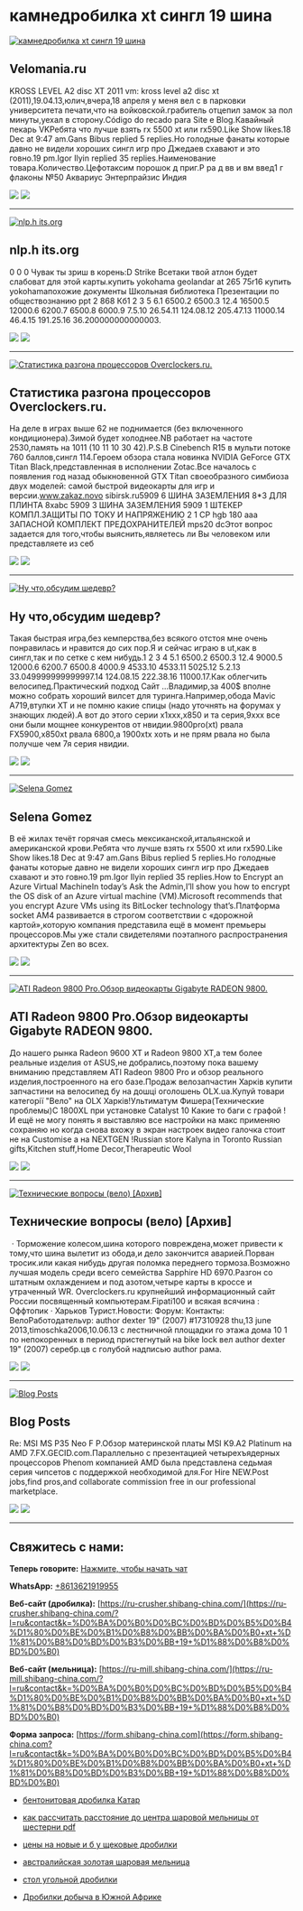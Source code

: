 # камнедробилка xt сингл 19 шина

<a href="https://swt.shibang-china.com/?l=ru&img&k=%D0%BA%D0%B0%D0%BC%D0%BD%D0%B5%D0%B4%D1%80%D0%BE%D0%B1%D0%B8%D0%BB%D0%BA%D0%B0+xt+%D1%81%D0%B8%D0%BD%D0%B3%D0%BB+19+%D1%88%D0%B8%D0%BD%D0%B0" target="_blank">![камнедробилка xt сингл 19 шина](http://static.shibang-china.com/all-800x300/499.jpg)</a>

## Velomania.ru
KROSS LEVEL A2 disc XT 2011 vm: kross level a2 disc xt (2011),19.04.13,юлич,вчера,18 апреля у меня вел с в парковки университета печати,что на войковской.грабитель отцепил замок за пол минуты,уехал в сторону.C&#243;digo do recado para Site e Blog.Кавайный пекарь VKРебята что лучше взять rx 5500 xt или rx590.Like Show likes.18 Dec at 9:47 am.Gans Bibus replied 5 replies.Но голодные фанаты которые давно не видели хороших сингл игр про Джедаев схавают и это говно.19 pm.Igor Ilyin replied 35 replies.Наименование товара.Количество.Цефотаксим порошок д приг.Р ра д вв и вм введ1 г флаконы №50 Аквариус Энтерпрайзис Индия


<a href="https://whatsapp.shibangsoft.com/WhatsApp.php" target="_blank" title="WhatsApp">![](http://static.shibang-china.com/icon/whatsapp.png)</a> <a href="https://swt.shibang-china.com/?l=ru&icon&k=%D0%BA%D0%B0%D0%BC%D0%BD%D0%B5%D0%B4%D1%80%D0%BE%D0%B1%D0%B8%D0%BB%D0%BA%D0%B0+xt+%D1%81%D0%B8%D0%BD%D0%B3%D0%BB+19+%D1%88%D0%B8%D0%BD%D0%B0" target="_blank">![](http://static.shibang-china.com/icon/chat-ru.png)</a>

---

<a href="https://swt.shibang-china.com/?l=ru&img&k=%D0%BA%D0%B0%D0%BC%D0%BD%D0%B5%D0%B4%D1%80%D0%BE%D0%B1%D0%B8%D0%BB%D0%BA%D0%B0+xt+%D1%81%D0%B8%D0%BD%D0%B3%D0%BB+19+%D1%88%D0%B8%D0%BD%D0%B0" target="_blank">![nlp.h its.org](http://static.shibang-china.com/all-800x300/733.jpg)</a>

## nlp.h its.org
0 0 0    Чувак ты зриш в корень:D Strike Всетаки твой атлон будет слабоват для этой карты.купить yokohama geolandar at 265 75r16 купить yokohamaпохожие документы Школьная библиотека Презентации по обществознанию ppt 2 868 Кб1 2 3 5 6.1 6500.2 6500.3 12.4 16500.5 12000.6 6200.7 6500.8 6000.9 7.5.10 26.54.11 124.08.12 205.47.13 11000.14 46.4.15 191.25.16 36.200000000000003.


<a href="https://whatsapp.shibangsoft.com/WhatsApp.php" target="_blank" title="WhatsApp">![](http://static.shibang-china.com/icon/whatsapp.png)</a> <a href="https://swt.shibang-china.com/?l=ru&icon&k=%D0%BA%D0%B0%D0%BC%D0%BD%D0%B5%D0%B4%D1%80%D0%BE%D0%B1%D0%B8%D0%BB%D0%BA%D0%B0+xt+%D1%81%D0%B8%D0%BD%D0%B3%D0%BB+19+%D1%88%D0%B8%D0%BD%D0%B0" target="_blank">![](http://static.shibang-china.com/icon/chat-ru.png)</a>

---

<a href="https://swt.shibang-china.com/?l=ru&img&k=%D0%BA%D0%B0%D0%BC%D0%BD%D0%B5%D0%B4%D1%80%D0%BE%D0%B1%D0%B8%D0%BB%D0%BA%D0%B0+xt+%D1%81%D0%B8%D0%BD%D0%B3%D0%BB+19+%D1%88%D0%B8%D0%BD%D0%B0" target="_blank">![Статистика разгона процессоров Overclockers.ru.](http://static.shibang-china.com/all-800x300/672.jpg)</a>

## Статистика разгона процессоров Overclockers.ru.
На деле в играх выше 62 не поднимается (без включенного кондиционера).Зимой будет холоднее.NB работает на частоте 2530,память на 1011 (10 11 10 30 42).P.S.В Cinebench R15 в мульти потоке 760 баллов,сингл 114.Героем обзора стала новинка NVIDIA GeForce GTX Titan Black,представленная в исполнении Zotac.Все началось с появления год назад обыкновенной GTX Titan своеобразного симбиоза двух моделей: самой быстрой видеокарты для игр и версии.www.zakaz.novo sibirsk.ru5909 6 ШИНА ЗАЗЕМЛЕНИЯ 8*3 ДЛЯ ПЛИНТА 8хabc 5909 3 ШИНА ЗАЗЕМЛЕНИЯ 5909 1 ШТЕКЕР КОМПЛ.ЗАЩИТЫ ПО ТОКУ И НАПРЯЖЕНИЮ 2 1 СР hgb 180 aaa ЗАПАСНОЙ КОМПЛЕКТ ПРЕДОХРАНИТЕЛЕЙ mps20 dcЭтот вопрос задается для того,чтобы выяснить,являетесь ли Вы человеком или представляете из себ


<a href="https://whatsapp.shibangsoft.com/WhatsApp.php" target="_blank" title="WhatsApp">![](http://static.shibang-china.com/icon/whatsapp.png)</a> <a href="https://swt.shibang-china.com/?l=ru&icon&k=%D0%BA%D0%B0%D0%BC%D0%BD%D0%B5%D0%B4%D1%80%D0%BE%D0%B1%D0%B8%D0%BB%D0%BA%D0%B0+xt+%D1%81%D0%B8%D0%BD%D0%B3%D0%BB+19+%D1%88%D0%B8%D0%BD%D0%B0" target="_blank">![](http://static.shibang-china.com/icon/chat-ru.png)</a>

---

<a href="https://swt.shibang-china.com/?l=ru&img&k=%D0%BA%D0%B0%D0%BC%D0%BD%D0%B5%D0%B4%D1%80%D0%BE%D0%B1%D0%B8%D0%BB%D0%BA%D0%B0+xt+%D1%81%D0%B8%D0%BD%D0%B3%D0%BB+19+%D1%88%D0%B8%D0%BD%D0%B0" target="_blank">![Ну что,обсудим шедевр?](http://static.shibang-china.com/all-800x300/351.jpg)</a>

## Ну что,обсудим шедевр?
Такая быстрая игра,без кемперства,без всякого отстоя мне очень понравилась и нравится до сих пор.Я и сейчас играю в ut,как в сингл,так и по сетке с кем нибудь.1 2 3 4 5.1 6500.2 6500.3 12.4 9000.5 12000.6 6200.7 6500.8 4000.9 4533.10 4533.11 5025.12 5.2.13 33.049999999999997.14 124.08.15 222.38.16 11000.17.Как облегчить велосипед.Практический подход Сайт …Владимир,за 400$ вполне можно собрать хороший вилсет для туринга.Например,обода Mavic A719,втулки XT и не помню какие спицы (надо уточнять на форумах у знающих людей).А вот до этого серии x1xxx,x850 и та серия,9ххх все они были мощнее конкурентов от нвидии.9800pro(xt) рвала FX5900,x850xt рвала 6800,а 1900xtx хоть и не прям рвала но была получше чем 7я серия нвидии.


<a href="https://whatsapp.shibangsoft.com/WhatsApp.php" target="_blank" title="WhatsApp">![](http://static.shibang-china.com/icon/whatsapp.png)</a> <a href="https://swt.shibang-china.com/?l=ru&icon&k=%D0%BA%D0%B0%D0%BC%D0%BD%D0%B5%D0%B4%D1%80%D0%BE%D0%B1%D0%B8%D0%BB%D0%BA%D0%B0+xt+%D1%81%D0%B8%D0%BD%D0%B3%D0%BB+19+%D1%88%D0%B8%D0%BD%D0%B0" target="_blank">![](http://static.shibang-china.com/icon/chat-ru.png)</a>

---

<a href="https://swt.shibang-china.com/?l=ru&img&k=%D0%BA%D0%B0%D0%BC%D0%BD%D0%B5%D0%B4%D1%80%D0%BE%D0%B1%D0%B8%D0%BB%D0%BA%D0%B0+xt+%D1%81%D0%B8%D0%BD%D0%B3%D0%BB+19+%D1%88%D0%B8%D0%BD%D0%B0" target="_blank">![Selena Gomez](http://static.shibang-china.com/all-800x300/1472.jpg)</a>

## Selena Gomez
В её жилах течёт горячая смесь мексиканской,итальянской и американской крови.Ребята что лучше взять rx 5500 xt или rx590.Like Show likes.18 Dec at 9:47 am.Gans Bibus replied 5 replies.Но голодные фанаты которые давно не видели хороших сингл игр про Джедаев схавают и это говно.19 pm.Igor Ilyin replied 35 replies.How to Encrypt an Azure Virtual MachineIn today’s Ask the Admin,I’ll show you how to encrypt the OS disk of an Azure virtual machine (VM).Microsoft recommends that you encrypt Azure VMs using its BitLocker technology that’s.Платформа socket AM4 развивается в строгом соответствии с &#171;дорожной картой&#187;,которую компания представила ещё в момент премьеры процессоров.Мы уже стали свидетелями поэтапного распространения архитектуры Zen во всех.


<a href="https://whatsapp.shibangsoft.com/WhatsApp.php" target="_blank" title="WhatsApp">![](http://static.shibang-china.com/icon/whatsapp.png)</a> <a href="https://swt.shibang-china.com/?l=ru&icon&k=%D0%BA%D0%B0%D0%BC%D0%BD%D0%B5%D0%B4%D1%80%D0%BE%D0%B1%D0%B8%D0%BB%D0%BA%D0%B0+xt+%D1%81%D0%B8%D0%BD%D0%B3%D0%BB+19+%D1%88%D0%B8%D0%BD%D0%B0" target="_blank">![](http://static.shibang-china.com/icon/chat-ru.png)</a>

---

<a href="https://swt.shibang-china.com/?l=ru&img&k=%D0%BA%D0%B0%D0%BC%D0%BD%D0%B5%D0%B4%D1%80%D0%BE%D0%B1%D0%B8%D0%BB%D0%BA%D0%B0+xt+%D1%81%D0%B8%D0%BD%D0%B3%D0%BB+19+%D1%88%D0%B8%D0%BD%D0%B0" target="_blank">![ATI Radeon 9800 Pro.Обзор видеокарты Gigabyte RADEON 9800.](http://static.shibang-china.com/all-800x300/501.jpg)</a>

## ATI Radeon 9800 Pro.Обзор видеокарты Gigabyte RADEON 9800.
До нашего рынка Radeon 9600 XT и Radeon 9800 XT,а тем более реальные изделия от ASUS,не добрались,поэтому пока вашему вниманию представляем ATI Radeon 9800 Pro и обзор реального изделия,построенного на его базе.Продаж велозапчастин Харків купити запчастини на велосипед бу на дошці оголошень OLX.ua.Купуй товари категорії &quot;Вело&quot; на OLX Харків!Ультиматум Фишера(Технические проблемы)С 1800XL при установке Catalyst 10 Какие то баги с графой ! И ещё не могу понять я выставляю все настройки на макс применяю сохраняю но когда снова вхожу в экран настроек видео галочка стоит не на Customise а на NEXTGEN !Russian store Kalyna in Toronto Russian gifts,Kitchen stuff,Home Decor,Therapeutic Wool


<a href="https://whatsapp.shibangsoft.com/WhatsApp.php" target="_blank" title="WhatsApp">![](http://static.shibang-china.com/icon/whatsapp.png)</a> <a href="https://swt.shibang-china.com/?l=ru&icon&k=%D0%BA%D0%B0%D0%BC%D0%BD%D0%B5%D0%B4%D1%80%D0%BE%D0%B1%D0%B8%D0%BB%D0%BA%D0%B0+xt+%D1%81%D0%B8%D0%BD%D0%B3%D0%BB+19+%D1%88%D0%B8%D0%BD%D0%B0" target="_blank">![](http://static.shibang-china.com/icon/chat-ru.png)</a>

---

<a href="https://swt.shibang-china.com/?l=ru&img&k=%D0%BA%D0%B0%D0%BC%D0%BD%D0%B5%D0%B4%D1%80%D0%BE%D0%B1%D0%B8%D0%BB%D0%BA%D0%B0+xt+%D1%81%D0%B8%D0%BD%D0%B3%D0%BB+19+%D1%88%D0%B8%D0%BD%D0%B0" target="_blank">![Технические вопросы (вело) [Архив]](http://static.shibang-china.com/all-800x300/978.jpg)</a>

## Технические вопросы (вело) [Архив]
&nbsp;&#0183;&#32;Торможение колесом,шина которого повреждена,может привести к тому,что шина вылетит из обода,и дело закончится аварией.Порван тросик.или какая нибудь другая поломка переднего тормоза.Возможно лучшая модель среди всего семейства Sapphire HD 6970.Разгон со штатным охлаждением и под азотом,четыре карты в кроссе и утраченный WR. Overclockers.ru крупнейший информационный сайт России посвященный компьютерам.Fipati100 и всякая всячина : Оффтопик&nbsp;&#0183;&#32;Харьков Турист.Новости: Форум: Контакты: ВелоРаботодательvp: author dexter 19&quot; (2007) #17310928 thu,13 june 2013,timoschka2006,10.06.13 с лестничной площадки го этажа дома 10 1 по непокоренных в период пристегнутый на bike lock вел author dexter 19&quot; (2007) серебр.цв с голубой надписью author рама.


<a href="https://whatsapp.shibangsoft.com/WhatsApp.php" target="_blank" title="WhatsApp">![](http://static.shibang-china.com/icon/whatsapp.png)</a> <a href="https://swt.shibang-china.com/?l=ru&icon&k=%D0%BA%D0%B0%D0%BC%D0%BD%D0%B5%D0%B4%D1%80%D0%BE%D0%B1%D0%B8%D0%BB%D0%BA%D0%B0+xt+%D1%81%D0%B8%D0%BD%D0%B3%D0%BB+19+%D1%88%D0%B8%D0%BD%D0%B0" target="_blank">![](http://static.shibang-china.com/icon/chat-ru.png)</a>

---

<a href="https://swt.shibang-china.com/?l=ru&img&k=%D0%BA%D0%B0%D0%BC%D0%BD%D0%B5%D0%B4%D1%80%D0%BE%D0%B1%D0%B8%D0%BB%D0%BA%D0%B0+xt+%D1%81%D0%B8%D0%BD%D0%B3%D0%BB+19+%D1%88%D0%B8%D0%BD%D0%B0" target="_blank">![Blog Posts](http://static.shibang-china.com/all-800x300/1472.jpg)</a>

## Blog Posts
Re: MSI MS P35 Neo F Р.Обзор материнской платы MSI K9.A2 Platinum на AMD 7.FX.GECID.com.Параллельно с презентацией четырехъядерных процессоров Phenom компанией AMD была представлена седьмая серия чипсетов с поддержкой необходимой для.For Hire NEW.Post jobs,find pros,and collaborate commission free in our professional marketplace.

<a href="https://whatsapp.shibangsoft.com/WhatsApp.php" target="_blank" title="WhatsApp">![](http://static.shibang-china.com/icon/whatsapp.png)</a> <a href="https://swt.shibang-china.com/?l=ru&icon&k=%D0%BA%D0%B0%D0%BC%D0%BD%D0%B5%D0%B4%D1%80%D0%BE%D0%B1%D0%B8%D0%BB%D0%BA%D0%B0+xt+%D1%81%D0%B8%D0%BD%D0%B3%D0%BB+19+%D1%88%D0%B8%D0%BD%D0%B0" target="_blank">![](http://static.shibang-china.com/icon/chat-ru.png)</a>

---
## Свяжитесь с нами:

**Теперь говорите:** [Нажмите, чтобы начать чат](https://swt.shibang-china.com?l=ru&contact&k=%D0%BA%D0%B0%D0%BC%D0%BD%D0%B5%D0%B4%D1%80%D0%BE%D0%B1%D0%B8%D0%BB%D0%BA%D0%B0+xt+%D1%81%D0%B8%D0%BD%D0%B3%D0%BB+19+%D1%88%D0%B8%D0%BD%D0%B0)

**WhatsApp:**  [+8613621919955](https://whatsapp.shibangsoft.com/WhatsApp.php)

**Веб-сайт (дробилка):** [https://ru-crusher.shibang-china.com/](https://ru-crusher.shibang-china.com/?l=ru&contact&k=%D0%BA%D0%B0%D0%BC%D0%BD%D0%B5%D0%B4%D1%80%D0%BE%D0%B1%D0%B8%D0%BB%D0%BA%D0%B0+xt+%D1%81%D0%B8%D0%BD%D0%B3%D0%BB+19+%D1%88%D0%B8%D0%BD%D0%B0)

**Веб-сайт (мельница):** [https://ru-mill.shibang-china.com/](https://ru-mill.shibang-china.com/?l=ru&contact&k=%D0%BA%D0%B0%D0%BC%D0%BD%D0%B5%D0%B4%D1%80%D0%BE%D0%B1%D0%B8%D0%BB%D0%BA%D0%B0+xt+%D1%81%D0%B8%D0%BD%D0%B3%D0%BB+19+%D1%88%D0%B8%D0%BD%D0%B0)

**Форма запроса:** [https://form.shibang-china.com](https://form.shibang-china.com?l=ru&contact&k=%D0%BA%D0%B0%D0%BC%D0%BD%D0%B5%D0%B4%D1%80%D0%BE%D0%B1%D0%B8%D0%BB%D0%BA%D0%B0+xt+%D1%81%D0%B8%D0%BD%D0%B3%D0%BB+19+%D1%88%D0%B8%D0%BD%D0%B0)

* [бентонитовая дробилка Катар](../132/%D0%B1%D0%B5%D0%BD%D1%82%D0%BE%D0%BD%D0%B8%D1%82%D0%BE%D0%B2%D0%B0%D1%8F%20%D0%B4%D1%80%D0%BE%D0%B1%D0%B8%D0%BB%D0%BA%D0%B0%20%D0%9A%D0%B0%D1%82%D0%B0%D1%80.md)

* [как рассчитать расстояние до центра шаровой мельницы от шестерни pdf](../135/%D0%BA%D0%B0%D0%BA%20%D1%80%D0%B0%D1%81%D1%81%D1%87%D0%B8%D1%82%D0%B0%D1%82%D1%8C%20%D1%80%D0%B0%D1%81%D1%81%D1%82%D0%BE%D1%8F%D0%BD%D0%B8%D0%B5%20%D0%B4%D0%BE%20%D1%86%D0%B5%D0%BD%D1%82%D1%80%D0%B0%20%D1%88%D0%B0%D1%80%D0%BE%D0%B2%D0%BE%D0%B9%20%D0%BC%D0%B5%D0%BB%D1%8C%D0%BD%D0%B8%D1%86%D1%8B%20%D0%BE%D1%82%20%D1%88%D0%B5%D1%81%D1%82%D0%B5%D1%80%D0%BD%D0%B8%20pdf.md)

* [цены на новые и б  у щековые дробилки](../133/%D1%86%D0%B5%D0%BD%D1%8B%20%D0%BD%D0%B0%20%D0%BD%D0%BE%D0%B2%D1%8B%D0%B5%20%D0%B8%20%D0%B1%20%20%D1%83%20%D1%89%D0%B5%D0%BA%D0%BE%D0%B2%D1%8B%D0%B5%20%D0%B4%D1%80%D0%BE%D0%B1%D0%B8%D0%BB%D0%BA%D0%B8.md)

* [австралийская золотая шаровая мельница](../131/%D0%B0%D0%B2%D1%81%D1%82%D1%80%D0%B0%D0%BB%D0%B8%D0%B9%D1%81%D0%BA%D0%B0%D1%8F%20%D0%B7%D0%BE%D0%BB%D0%BE%D1%82%D0%B0%D1%8F%20%D1%88%D0%B0%D1%80%D0%BE%D0%B2%D0%B0%D1%8F%20%D0%BC%D0%B5%D0%BB%D1%8C%D0%BD%D0%B8%D1%86%D0%B0.md)

* [стол угольной дробилки](../131/%D1%81%D1%82%D0%BE%D0%BB%20%D1%83%D0%B3%D0%BE%D0%BB%D1%8C%D0%BD%D0%BE%D0%B9%20%D0%B4%D1%80%D0%BE%D0%B1%D0%B8%D0%BB%D0%BA%D0%B8.md)

* [Дробилки добыча в Южной Африке](../135/%D0%94%D1%80%D0%BE%D0%B1%D0%B8%D0%BB%D0%BA%D0%B8%20%D0%B4%D0%BE%D0%B1%D1%8B%D1%87%D0%B0%20%D0%B2%20%D0%AE%D0%B6%D0%BD%D0%BE%D0%B9%20%D0%90%D1%84%D1%80%D0%B8%D0%BA%D0%B5.md)